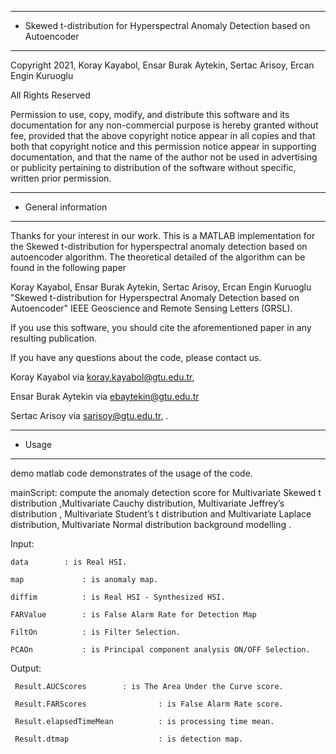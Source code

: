 
******************************************************************
* Skewed t-distribution for Hyperspectral Anomaly Detection based on Autoencoder														
********************************************************************

Copyright 2021, Koray Kayabol, Ensar Burak Aytekin, Sertac Arisoy, Ercan Engin Kuruoglu

All Rights Reserved

Permission to use, copy, modify, and distribute this software and
its documentation for any non-commercial purpose is hereby granted
without fee, provided that the above copyright notice appear in
all copies and that both that copyright notice and this permission
notice appear in supporting documentation, and that the name of
the author not be used in advertising or publicity pertaining to
distribution of the software without specific, written prior
permission.


*****************************************************************			
* General information	
********************************************************************

Thanks for your interest in our work. This is a MATLAB implementation for the
Skewed t-distribution for hyperspectral anomaly detection based on autoencoder algorithm. The theoretical detailed of the algorithm can be found in the following paper

Koray Kayabol, Ensar Burak Aytekin, Sertac Arisoy, Ercan Engin Kuruoglu "Skewed t-distribution for Hyperspectral Anomaly Detection based on Autoencoder" IEEE Geoscience and Remote Sensing Letters (GRSL).
		  
If you use this software, you should cite
the aforementioned paper in any resulting publication.

If you have any questions about the code, please contact us.

Koray Kayabol  via <koray.kayabol@gtu.edu.tr>,

Ensar Burak Aytekin via <ebaytekin@gtu.edu.tr>

Sertac Arisoy  via <sarisoy@gtu.edu.tr>, .


*******************************************************************		
* Usage								
*******************************************************************


demo matlab code demonstrates of the usage of the code.
	
mainScript: compute the anomaly detection score for  Multivariate Skewed t distribution ,Multivariate Cauchy distribution, Multivariate Jeffrey’s distribution , Multivariate Student’s t distribution and Multivariate Laplace distribution, Multivariate Normal distribution background modelling .

Input:

	data 		: is Real HSI.
	
	map             : is anomaly map.
	
	diffim 	        : is Real HSI - Synthesized HSI.
        
	FARValue        : is False Alarm Rate for Detection Map
	
	FiltOn          : is Filter Selection.
	
	PCAOn           : is Principal component analysis ON/OFF Selection.
	
	
Output:
 
	 Result.AUCScores 		 : is The Area Under the Curve score.
	
	 Result.FARScores                : is False Alarm Rate score.
	
	 Result.elapsedTimeMean          : is processing time mean.
	
	 Result.dtmap                    : is detection map.
			

